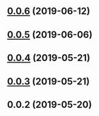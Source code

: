 ## [0.0.6](https://github.com/OrigenStudio/react-alphabet-soup/compare/v0.0.5...v0.0.6) (2019-06-12)



## [0.0.5](https://github.com/OrigenStudio/react-alphabet-soup/compare/v0.0.4...v0.0.5) (2019-06-06)



## [0.0.4](https://github.com/OrigenStudio/react-alphabet-soup/compare/v0.0.3...v0.0.4) (2019-05-21)



## [0.0.3](https://github.com/OrigenStudio/react-alphabet-soup/compare/v0.0.2...v0.0.3) (2019-05-21)



## 0.0.2 (2019-05-20)





